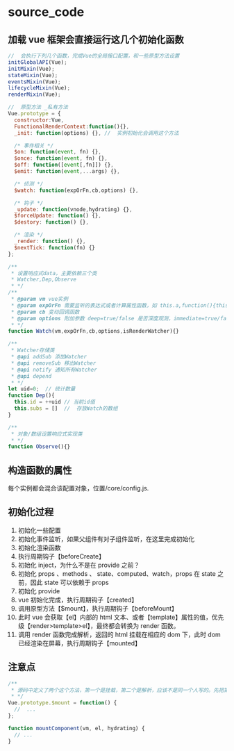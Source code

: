 # source_code

## 加载 vue 框架会直接运行这几个初始化函数

```javascript
//  会执行下列几个函数，完成Vue的全局接口配置，和一些原型方法设置
initGlobalAPI(Vue);
initMixin(Vue);
stateMixin(Vue);
eventsMixin(Vue);
lifecycleMixin(Vue);
renderMixin(Vue);

//  原型方法 _私有方法
Vue.prototype = {
  constructor:Vue,
  FunctionalRenderContext:function(){},
  _init: function(options) {}, //  实例初始化会调用这个方法

  /* 事件相关 */
  $on: function(event, fn) {},
  $once: function(event, fn) {},
  $off: function([event[,fn]]) {},
  $emit: function(event,...args) {},

  /* 侦测 */
  $watch: function(expOrFn,cb,options) {},

  /* 钩子 */
  _update: function(vnode,hydrating) {},
  $forceUpdate: function() {},
  $destory: function() {},

  /* 渲染 */
  _render: function() {},
  $nextTick: function(fn) {}
};

/**
 * 设置响应式data，主要依赖三个类
 * Watcher,Dep,Observe
 * */
/**
 * @param vm vue实例
 * @param expOrFn 需要监听的表达式或者计算属性函数，如 this.a,function(){this.a+1}
 * @param cb 变动回调函数
 * @param options 附加参数 deep=true/false 是否深度观测，immediate=true/false,是否马上观测
 * */
function Watch(vm,expOrFn,cb,options,isRenderWatcher){}

/**
 * Watcher存储类
 * @api addSub 添加Watcher
 * @api removeSub 移出Watcher
 * @api notify 通知所有Watcher
 * @api depend
 * */
let uid=0;  // 统计数量
function Dep(){
  this.id = ++uid // 当前id值
  this.subs = []  //  存放Watch的数组
}

/**
 * 对象/数组设置响应式实现类
 * */
function Observe(){}
```

## 构造函数的属性

每个实例都会混合该配置对象，位置/core/config.js.

## 初始化过程

1. 初始化一些配置
2. 初始化事件监听，如果父组件有对子组件监听，在这里完成初始化
3. 初始化渲染函数
4. 执行周期钩子【beforeCreate】
5. 初始化 inject，为什么不是在 provide 之前？
6. 初始化 props 、methods 、 state、computed、watch，props 在 state 之前，因此 state 可以依赖于 props
7. 初始化 provide
8. vue 初始化完成，执行周期钩子【created】
9. 调用原型方法【\$mount】，执行周期钩子【beforeMount】
10. 此时 vue 会获取【el】内部的 html 文本、或者【template】属性的值，优先级【render>template>el】，最终都会转换为 render 函数。
11. 调用 render 函数完成解析，返回的 html 挂载在相应的 dom 下，此时 dom 已经渲染在屏幕，执行周期钩子【mounted】

## 注意点

```javascript
/**
 * 源码中定义了两个这个方法，第一个是挂载，第二个是解析，应该不是同一个人写的。先把第一个$mout赋值给一个变量，再重新定义解析方法。实际的挂载方法是 mountComponent
 * */
Vue.prototype.$mount = function() {
  //  ...
};

function mountComponent(vm, el, hydrating) {
  // ...
}
```
